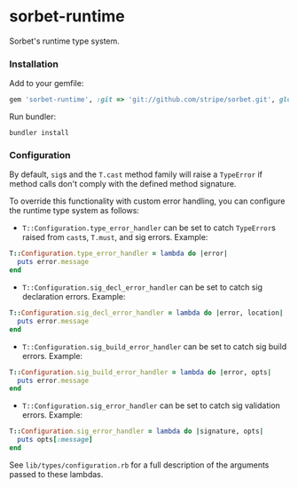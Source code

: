 # sorbet-runtime

Sorbet's runtime type system.

### Installation

Add to your gemfile:
```ruby
gem 'sorbet-runtime', :git => 'git://github.com/stripe/sorbet.git', glob: 'runtime/*.gemspec'
```

Run bundler:
```
bundler install
```

### Configuration

By default, `sig`s and the `T.cast` method family will raise a `TypeError` if method calls don't comply with the defined method signature.

To override this functionality with custom error handling, you can configure the runtime type system as follows:

- `T::Configuration.type_error_handler` can be set to catch `TypeError`s raised from `cast`s, `T.must`, and sig errors. Example:
```ruby
T::Configuration.type_error_handler = lambda do |error|
  puts error.message
end
```

- `T::Configuration.sig_decl_error_handler` can be set to catch sig declaration errors. Example:
```ruby
T::Configuration.sig_decl_error_handler = lambda do |error, location|
  puts error.message
end
```

- `T::Configuration.sig_build_error_handler` can be set to catch sig build errors. Example:
```ruby
T::Configuration.sig_build_error_handler = lambda do |error, opts|
  puts error.message
end
```

- `T::Configuration.sig_error_handler` can be set to catch sig validation errors. Example:
```ruby
T::Configuration.sig_error_handler = lambda do |signature, opts|
  puts opts[:message]
end
```

See `lib/types/configuration.rb` for a full description of the arguments passed to these lambdas.
